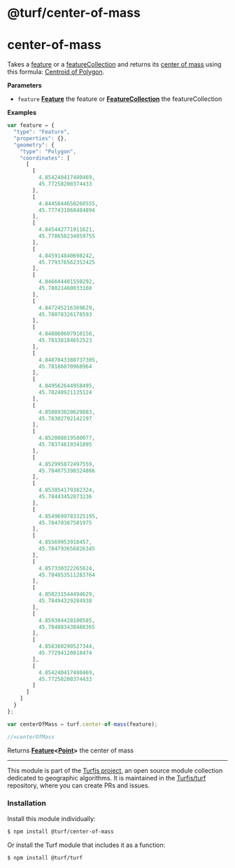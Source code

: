 # @turf/center-of-mass

# center-of-mass

Takes a [feature](http://geojson.org/geojson-spec.html#feature-objects)
or a [featureCollection](http://geojson.org/geojson-spec.html#feature-collection-objects)
and returns its [center of mass](https://en.wikipedia.org/wiki/Center_of_mass)
using this formula: [Centroid of Polygon](https://en.wikipedia.org/wiki/Centroid#Centroid_of_polygon).

**Parameters**

-   `feature` **[Feature](http://geojson.org/geojson-spec.html#feature-objects)** the feature or
    **[FeatureCollection](http://geojson.org/geojson-spec.html#feature-collection-objects)** the featureCollection

**Examples**

```javascript
var feature = {
  "type": "Feature",
  "properties": {},
  "geometry": {
    "type": "Polygon",
    "coordinates": [
      [
        [
          4.854240417480469,
          45.77258200374433
        ],
        [
          4.8445844650268555,
          45.777431068484894
        ],
        [
          4.845442771911621,
          45.778658234059755
        ],
        [
          4.845914840698242,
          45.779376562352425
        ],
        [
          4.846644401550292,
          45.78021460033108
        ],
        [
          4.847245216369629,
          45.78078326178593
        ],
        [
          4.848060607910156,
          45.78138184652523
        ],
        [
          4.8487043380737305,
          45.78186070968964
        ],
        [
          4.849562644958495,
          45.78248921135124
        ],
        [
          4.850893020629883,
          45.78302792142197
        ],
        [
          4.852008819580077,
          45.78374619341895
        ],
        [
          4.852995872497559,
          45.784075398324866
        ],
        [
          4.853854179382324,
          45.78443452873236
        ],
        [
          4.8549699783325195,
          45.78470387501975
        ],
        [
          4.85569953918457,
          45.784793656826345
        ],
        [
          4.857330322265624,
          45.784853511283764
        ],
        [
          4.858231544494629,
          45.78494329284938
        ],
        [
          4.859304428100585,
          45.784883438488365
        ],
        [
          4.858360290527344,
          45.77294120818474
        ],
        [
          4.854240417480469,
          45.77258200374433
        ]
      ]
    ]
  }
};

var centerOfMass = turf.center-of-mass(feature);

//=centerOfMass
```

Returns **[Feature](http://geojson.org/geojson-spec.html#feature-objects)&lt;[Point](http://geojson.org/geojson-spec.html#point)>** the center of mass

---

This module is part of the [Turfjs project](http://turfjs.org/), an open source
module collection dedicated to geographic algorithms. It is maintained in the
[Turfjs/turf](https://github.com/Turfjs/turf) repository, where you can create
PRs and issues.

### Installation

Install this module individually:

```sh
$ npm install @turf/center-of-mass
```

Or install the Turf module that includes it as a function:

```sh
$ npm install @turf/turf
```
